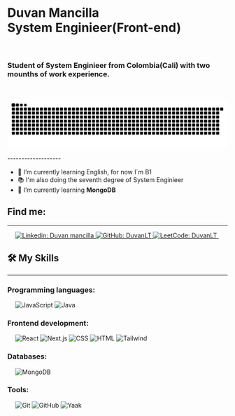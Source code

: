 

<h1>Duvan Mancilla <br/> System Enginieer(Front-end)</h1>
&emsp;
<h3 align="left">Student of System Enginieer from Colombia(Cali) with two mounths of work experience.</h3>
&emsp;
<p align = "center">
	<img src = "https://github.com/7oSkaaa/7oSkaaa/blob/output/github-contribution-grid-snake.svg?" alt = "Snake Game"/>
</p>
-------------------
&emsp;

- 🔭 I’m currently learning English, for now I´m B1   
- 📚 I'm also doing the seventh degree of System Enginieer
- 🌱 I’m currently learning **MongoDB**
&emsp;

## Find me:
-------------------
&emsp;
<a href="https://www.linkedin.com/in/duvan-mancilla/">
  ![Linkedin: Duvan mancilla](https://img.shields.io/badge/-duvan-blue?style=flat-square&logo=Linkedin&logoColor=white)
</a>
<a href="https://github.com/DuvanLT">
  ![GitHub: DuvanLT](https://img.shields.io/github/followers/DuvanLT?label=follow&style=social)
</a>
<a href="https://leetcode.com/u/DuvanLT/">
 ![LeetCode: DuvanLT](https://img.shields.io/badge/-DuvanLT-000?&logo=LeetCode)
</a>
&emsp;
## 🛠️ My Skills
-------------------
### Programming languages:
&emsp;
![JavaScript](https://img.shields.io/badge/-JavaScript-000?&logo=JavaScript)
![Java](https://img.shields.io/badge/-Java-000?&logo=Java)
### Frontend development:
&emsp;
![React](https://img.shields.io/badge/-React-000?&logo=React)
![Next.js](https://img.shields.io/badge/-Next.js-000?&logo=Next.js)
![CSS](https://img.shields.io/badge/-CSS-000?&logo=CSS3)
![HTML](https://img.shields.io/badge/-HTML-000?&logo=HTML5)
![Tailwind](https://img.shields.io/badge/-Tailwind-000?&logo=Tailwind)
### Databases:
&emsp;
![MongoDB](https://img.shields.io/badge/-MongoDB-000?&logo=MongoDB)
### Tools:
&emsp;
![Git](https://img.shields.io/badge/-Git-000?&logo=Git)
![GitHub](https://img.shields.io/badge/-GitHub-000?&logo=GitHub)
![Yaak](https://img.shields.io/badge/-Yaak-000?&logo=Yaak)
&emsp;
